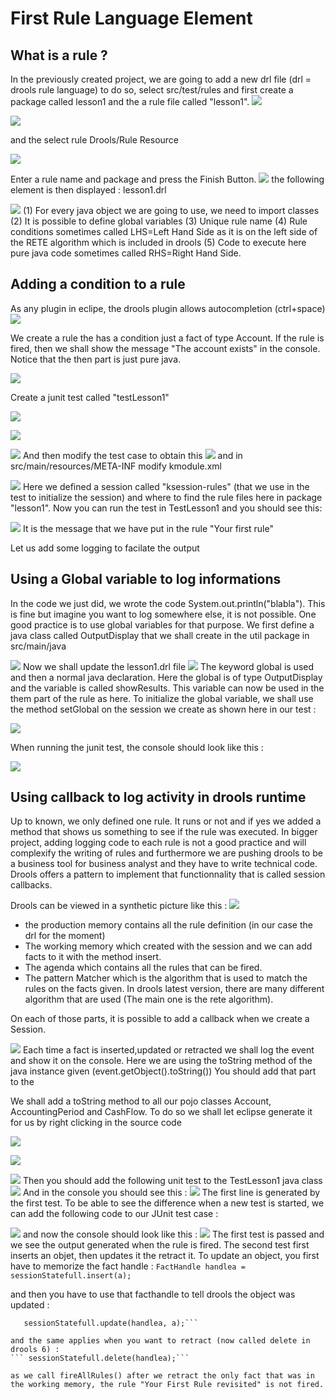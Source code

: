 #  First Rule Language Element





## What is a rule ?
In the previously created project, we are going to add a new drl file (drl = drools rule language) 
to do so, select src/test/rules and first create a package called lesson1 and the a rule file called "lesson1".
![](drools/lesson1_fig0_0.png)


![](drools/lesson1_fig0_1.png)




and the select rule Drools/Rule Resource

![](drools/lesson1_fig0.png)

Enter a rule name and package and press the Finish Button.
![](drools/lesson1_fig2.jpeg)
the following element is then displayed : lesson1.drl

![](drools/lesson1_fig3.jpeg)
(1) For every java object we are going to use, we need to import classes
(2) It is possible to define global variables
(3) Unique rule name 
(4) Rule conditions sometimes called LHS=Left Hand Side as it is on the left side of the RETE algorithm which is included in drools
(5) Code to execute here pure java code sometimes called RHS=Right Hand Side. 

## Adding a condition to a rule
As any plugin in eclipe, the drools plugin allows autocompletion (ctrl+space)
![](drools/lesson1_fig5.png)

We create a rule the has a condition just a fact of type Account. If the rule is fired, then we shall show the message "The account exists" in the console. Notice that the then part is just pure java.

![](drools/lesson1_fig6.png)

Create a junit test called "testLesson1"

![](drools/lesson1_fig7.png)


![](drools/lesson1_fig8.png)



![](drools/lesson1_fig9.png)
And then modify the test case to obtain this
![](drools/lesson1_fig10.png)
and in src/main/resources/META-INF modify kmodule.xml

![](drools/lesson1_fig11.png)
Here we defined a session called "ksession-rules" (that we use in the test to initialize the session) and where to find the rule files here in package "lesson1".
Now you can run the test in TestLesson1 and you should see this: 

![](drools/lesson1_fig12.png)
It is the message that we have put in the rule "Your first rule"

Let us add some logging to facilate the output

## Using a Global variable to log informations

In the code we just did, we wrote the code System.out.println("blabla"). This is fine but imagine you want to log somewhere else, it is not possible.
One good practice is to use global variables for that purpose.
We first define a java class called OutputDisplay that we shall create in the util package in src/main/java

![](drools/lesson1_fig13.png)
Now we shall update the lesson1.drl file
![](drools/lesson1_fig14.png)
The keyword global is used and then a normal java declaration. Here the global is of type OutputDisplay and the variable is called showResults. This variable can now be used in the them part of the rule as here.
To initialize the global variable, we shall use the method setGlobal on the session we create as shown here in our test : 

![](drools/lesson1_fig15.png)

When running the junit test, the console should look like this :

![](drools/lesson1_fig16.png)
## Using callback to log activity in drools runtime

Up to known, we only defined one rule. It runs or not and if yes we added a method that shows us something to see if the rule was executed.
In bigger project, adding logging code to each rule is not a good practice and will complexify the writing of rules and furthermore we are pushing drools to be a business tool for business analyst and they have to write technical code.
Drools offers a pattern to implement that functionnality that is called session callbacks.

Drools can be viewed in a synthetic picture like this : 
![](drools/lesson1_fig17.png)

- the production memory contains all the rule definition (in our case the drl for the moment)
- The working memory which created with the session and we can add facts to it with the method insert.
- The agenda which contains all the rules that can be fired.
- The pattern Matcher which is the algorithm that is used to match the rules on the facts given. In drools latest version, there are many different algorithm that are used (The main one is the rete algorithm).

On each of those parts, it is possible to add a callback when we create a Session.

![](drools/lesson1_fig18.png)
Each time a fact is inserted,updated or retracted we shall log the event and show it on the console. Here we are using the toString method of the java instance given (event.getObject().toString())
You should add that part to the 

We shall add a toString method to all our pojo classes Account, AccountingPeriod and CashFlow. To do so we shall let eclipse generate it for us by right clicking in the source code 

![](drools/lesson1_fig19.png)

![](drools/lesson1_fig20.png)

![](drools/lesson1_fig21.png)
Then you should add the following unit test to the TestLesson1 java class
![](drools/lesson1_fig22.png)
And in the console you should see this : 
![](drools/lesson1_fig23.png)
The  first line is generated by the first test. To be able to see the difference when a new test is started, we can add the following code to our JUnit test case : 

![](drools/lesson1_fig24.png)
and now the console should look like this :
![](drools/lesson1_fig25.png)
The first test is passed and we see the output generated when the rule is fired.
The second test first inserts an objet, then updates it the retract it.
To update an object, you first have to memorize the fact handle : 
```FactHandle handlea = sessionStatefull.insert(a);```

and then you have to use that facthandle to tell drools the object was updated :

```a.setBalance(12.0);
   sessionStatefull.update(handlea, a);```

and the same applies when you want to retract (now called delete in drools 6) :
``` sessionStatefull.delete(handlea);```

as we call fireAllRules() after we retract the only fact that was in the working memory, the rule "Your First Rule revisited" is not fired.
